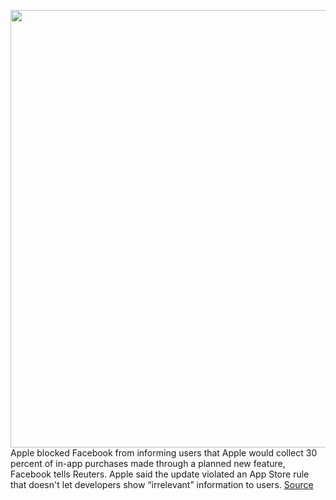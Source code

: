 <img src='https://cdn.vox-cdn.com/thumbor/bXO-uoRhn6xglSlygKCFOTeur-I=/0x0:2040x1360/1200x800/filters:focal(857x517:1183x843)/cdn.vox-cdn.com/uploads/chorus_image/image/67307754/acasto_180123_1777_0003_v8.0.jpg' width='700px' /><br/>
Apple blocked Facebook from informing users that Apple would collect 30 percent of in-app purchases made through a planned new feature, Facebook tells Reuters. Apple said the update violated an App Store rule that doesn't let developers show “irrelevant” information to users.
<a href='https://www.theverge.com/2020/8/28/21405140/apple-rejects-facebook-update-30-percent-cut'> Source <a/>